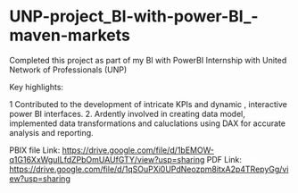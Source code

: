 # UNP-project_BI-with-power-BI_-maven-markets

Completed this project as part of my BI with PowerBI Internship with United Network of Professionals (UNP)

Key highlights:

1 Contributed to the development of intricate KPIs and dynamic , interactive power BI interfaces.
2. Ardently involved in creating data model, implemented data transformations and caluclations using DAX for accurate analysis and reporting.

PBIX file Link: https://drive.google.com/file/d/1bEMOW-q1G16XxWguILfdZPbOmUAUfGTY/view?usp=sharing
PDF Link: https://drive.google.com/file/d/1qSOuPXi0UPdNeozpm8itxA2p4TRepyGg/view?usp=sharing
